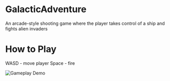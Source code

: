 # GalacticAdventure
An arcade-style shooting game where the player takes control of a ship and fights alien invaders

# How to Play
WASD - move player
Space - fire

![Gameplay Demo](GalacticAdventure_demo.gif)
